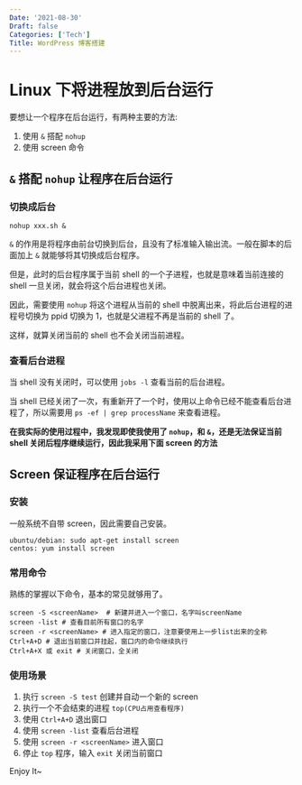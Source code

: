 ```yaml
---
Date: '2021-08-30'
Draft: false
Categories: ['Tech']
Title: WordPress 博客搭建
---
```


# Linux 下将进程放到后台运行

要想让一个程序在后台运行，有两种主要的方法:

1. 使用 `&` 搭配 `nohup`
2. 使用 screen 命令

## `&` 搭配 `nohup` 让程序在后台运行

### 切换成后台

```shell
nohup xxx.sh &
```

`&` 的作用是将程序由前台切换到后台，且没有了标准输入输出流。一般在脚本的后面加上 `&` 就能够将其切换成后台程序。

但是，此时的后台程序属于当前 shell 的一个子进程，也就是意味着当前连接的 shell 一旦关闭，就会将这个后台进程也关闭。

因此，需要使用 `nohup` 将这个进程从当前的 shell 中脱离出来，将此后台进程的进程号切换为 ppid 切换为 1，也就是父进程不再是当前的 shell 了。

这样，就算关闭当前的 shell 也不会关闭当前进程。

### 查看后台进程

当 shell 没有关闭时，可以使用 `jobs -l` 查看当前的后台进程。

当 shell 已经关闭了一次，有重新开了一个时，使用以上命令已经不能查看后台进程了，所以需要用 `ps -ef | grep processName` 来查看进程。

**在我实际的使用过程中，我发现即使我使用了 `nohup`，和 `&`，还是无法保证当前 shell 关闭后程序继续运行，因此我采用下面 screen 的方法**

## Screen 保证程序在后台运行

### 安装

一般系统不自带 screen，因此需要自己安装。

```shell
ubuntu/debian: sudo apt-get install screen
centos: yum install screen
```

### 常用命令

熟练的掌握以下命令，基本的常见就够用了。

```shell
screen -S <screenName>  # 新建并进入一个窗口，名字叫screenName
screen -list # 查看目前所有窗口的名字
screen -r <screenName> # 进入指定的窗口，注意要使用上一步list出来的全称
Ctrl+A+D # 退出当前窗口并挂起，窗口内的命令继续执行
Ctrl+A+X 或 exit # 关闭窗口，全关闭
```

### 使用场景

1. 执行 `screen -S test` 创建并自动一个新的 screen
2. 执行一个不会结束的进程 `top(CPU占用查看程序)`
3. 使用 `Ctrl+A+D` 退出窗口
4. 使用 `screen -list` 查看后台进程
5. 使用 `screen -r <screenName>` 进入窗口
6. 停止 `top` 程序，输入 `exit` 关闭当前窗口

Enjoy It~
